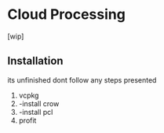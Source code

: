 # Cloud Processing

[wip]

## Installation
its unfinished dont follow any steps presented
1. vcpkg
2. -install crow
3. -install pcl
4. profit
